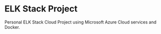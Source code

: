 # ELK Stack Project
Personal ELK Stack Cloud Project using Microsoft Azure Cloud services and Docker.
